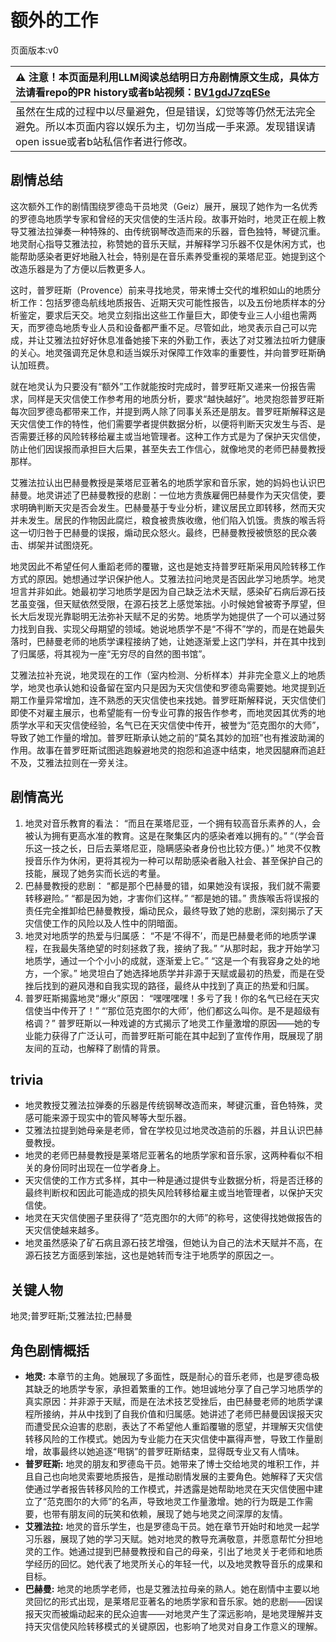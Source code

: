 # 额外的工作
页面版本:v0
 

| :warning: 注意！本页面是利用LLM阅读总结明日方舟剧情原文生成，具体方法请看repo的PR history或者b站视频：[BV1gdJ7zqESe](https://www.bilibili.com/video/BV1gdJ7zqESe/)         |
|:----------------------------|
| 虽然在生成的过程中以尽量避免，但是错误，幻觉等等仍然无法完全避免。所以本页面内容以娱乐为主，切勿当成一手来源。发现错误请open issue或者b站私信作者进行修改。|



## 剧情总结
这次额外工作的剧情围绕罗德岛干员地灵（Geiz）展开，展现了她作为一名优秀的罗德岛地质学专家和曾经的天灾信使的生活片段。故事开始时，地灵正在舰上教导艾雅法拉弹奏一种特殊的、由传统钢琴改造而来的乐器，音色独特，琴键沉重。地灵耐心指导艾雅法拉，称赞她的音乐天赋，并解释学习乐器不仅是休闲方式，也能帮助感染者更好地融入社会，特别是在音乐素养受重视的莱塔尼亚。她提到这个改造乐器是为了方便以后教更多人。

这时，普罗旺斯（Provence）前来寻找地灵，带来博士交代的堆积如山的地质分析工作：包括罗德岛航线地质报告、近期天灾可能性报告，以及五份地质样本的分析鉴定，要求后天交。地灵立刻指出这些工作量巨大，即使专业三人小组也需两天，而罗德岛地质专业人员和设备都严重不足。尽管如此，地灵表示自己可以完成，并让艾雅法拉好好休息准备她接下来的外勤工作，表达了对艾雅法拉听力健康的关心。地灵强调充足休息和适当娱乐对保障工作效率的重要性，并向普罗旺斯确认加班费。

就在地灵认为只要没有“额外”工作就能按时完成时，普罗旺斯又递来一份报告需求，同样是天灾信使工作参考用的地质分析，要求“越快越好”。地灵抱怨普罗旺斯每次回罗德岛都带来工作，并提到两人除了同事关系还是朋友。普罗旺斯解释这是天灾信使工作的特性，他们需要学者提供数据分析，以便将判断天灾发生与否、是否需要迁移的风险转移给雇主或当地管理者。这种工作方式是为了保护天灾信使，防止他们因误报而承担巨大后果，甚至失去工作信心，就像地灵的老师巴赫曼教授那样。

艾雅法拉认出巴赫曼教授是莱塔尼亚著名的地质学家和音乐家，她的妈妈也认识巴赫曼。地灵讲述了巴赫曼教授的悲剧：一位地方贵族雇佣巴赫曼作为天灾信使，要求明确判断天灾是否会发生。巴赫曼基于专业分析，建议居民立即转移，然而天灾并未发生。居民的作物因此腐烂，粮食被贵族收缴，他们陷入饥饿。贵族的喉舌将这一切归咎于巴赫曼的误报，煽动民众怒火。最终，巴赫曼教授被愤怒的民众袭击、绑架并试图烧死。

地灵因此不希望任何人重蹈老师的覆辙，这也是她支持普罗旺斯采用风险转移工作方式的原因。她想通过学识保护他人。艾雅法拉问地灵是否因此学习地质学。地灵坦言并非如此。她最初学习地质学是因为自己缺乏法术天赋，感染矿石病后源石技艺虽变强，但天赋依然受限，在源石技艺上感觉笨拙。小时候她曾被寄予厚望，但长大后发现光靠聪明无法弥补天赋不足的劣势。地质学为她提供了一个可以通过努力找到自我、实现父母期望的领域。她说地质学不是“不得不”学的，而是在她最失落时，巴赫曼老师的地质学课程接纳了她，让她逐渐爱上这门学科，并在其中找到了归属感，将其视为一座“无穷尽的自然的图书馆”。

艾雅法拉补充说，地灵现在的工作（室内检测、分析样本）并非完全意义上的地质学，地灵也承认她和设备留在室内只是因为天灾信使和罗德岛需要她。地灵提到近期工作量异常增加，连不熟悉的天灾信使也来找她。普罗旺斯解释说，天灾信使们即使不对雇主展示，也希望能有一份专业可靠的报告作参考，而地灵因其优秀的地质学水平和天灾信使经验，名气已在天灾信使中传开，被誉为“范克图尔的大师”，导致了她工作量的增加。普罗旺斯承认她之前的“莫名其妙的加班”也有推波助澜的作用。故事在普罗旺斯试图逃跑躲避地灵的抱怨和追逐中结束，地灵因腿麻而追赶不及，艾雅法拉则在一旁关注。
## 剧情高光
1.  地灵对音乐教育的看法：
    “而且在莱塔尼亚，一个拥有较高音乐素养的人，会被认为拥有更高水准的教育。这是在聚集区内的感染者难以拥有的。”
    “（学会音乐这一技之长，日后去莱塔尼亚，隐瞒感染者身份也比较方便。）”
    地灵不仅教授音乐作为休闲，更将其视为一种可以帮助感染者融入社会、甚至保护自己的技能，展现了她务实而长远的考量。
2.  巴赫曼教授的悲剧：
    “都是那个巴赫曼的错，如果她没有误报，我们就不需要转移避险。”
    “都是因为她，才害你们这样。”
    “都是她的错。”
    贵族喉舌将误报的责任完全推卸给巴赫曼教授，煽动民众，最终导致了她的悲剧，深刻揭示了天灾信使工作的风险以及人性中的阴暗面。
3.  地灵对地质学的热爱与归属感：
    “不是‘不得不’，而是巴赫曼老师的地质学课程，在我最失落绝望的时刻拯救了我，接纳了我。”
    “从那时起，我才开始学习地质学，通过一个个小小的成就，逐渐爱上它。”
    “这是一个有我容身之处的地方，一个家。”
    地灵坦白了她选择地质学并非源于天赋或最初的热爱，而是在受挫后找到的避风港和自我实现的路径，最终从中找到了真正的热爱和归属。
4.  普罗旺斯揭露地灵“爆火”原因：
    “嘿嘿嘿嘿！多亏了我！你的名气已经在天灾信使当中传开了！”
    “‘那位范克图尔的大师’，他们都这么叫你。是不是超级有格调？”
    普罗旺斯以一种戏谑的方式揭示了地灵工作量激增的原因——她的专业能力获得了广泛认可，而普罗旺斯可能在其中起到了宣传作用，既展现了朋友间的互动，也解释了剧情的背景。
## trivia
*   地灵教授艾雅法拉弹奏的乐器是传统钢琴改造而来，琴键沉重，音色特殊，灵感可能来源于现实中的管风琴等大型乐器。
*   艾雅法拉提到她母亲是老师，曾在学校见过地灵改造前的乐器，并且认识巴赫曼教授。
*   地灵的老师巴赫曼教授是莱塔尼亚著名的地质学家和音乐家，这两种看似不相关的身份同时出现在一位学者身上。
*   天灾信使的工作方式多样，其中一种是通过提供专业数据分析，将是否迁移的最终判断权和因此可能造成的损失风险转移给雇主或当地管理者，以保护天灾信使。
*   地灵在天灾信使圈子里获得了“范克图尔的大师”的称号，这使得找她做报告的天灾信使越来越多。
*   地灵虽然感染了矿石病且源石技艺增强，但她认为自己的法术天赋并不高，在源石技艺方面感到笨拙，这也是她转而专注于地质学的原因之一。
## 关键人物
地灵;普罗旺斯;艾雅法拉;巴赫曼
## 角色剧情概括
-   **地灵:** 本章节的主角。她展现了多面性，既是耐心的音乐老师，也是罗德岛极其缺乏的地质学专家，承担着繁重的工作。她坦诚地分享了自己学习地质学的真实原因：并非源于天赋，而是在法术技艺受挫后，由巴赫曼老师的地质学课程所接纳，并从中找到了自我价值和归属感。她讲述了老师巴赫曼因误报天灾而遭受民众迫害的悲剧，表达了不希望他人重蹈覆辙的愿望，并理解天灾信使转移风险的工作模式。她因为专业能力在天灾信使中赢得声誉，导致工作量剧增，故事最终以她追逐“甩锅”的普罗旺斯结束，显得既专业又有人情味。
-   **普罗旺斯:** 地灵的朋友和罗德岛干员。她带来了博士交给地灵的堆积工作，并且自己也向地灵索要地质报告，是推动剧情发展的主要角色。她解释了天灾信使通过学者报告转移风险的工作模式，并透露是她帮助地灵在天灾信使圈中建立了“范克图尔的大师”的名声，导致地灵工作量激增。她的行为既是工作需要，也带有朋友间的玩笑和依赖，展现了她与地灵之间深厚的友情。
-   **艾雅法拉:** 地灵的音乐学生，也是罗德岛干员。她在章节开始时和地灵一起学习乐器，展现了她的学习天赋。她对地灵的教导充满敬意，并愿意帮忙分担地灵的工作。她通过提到巴赫曼教授和自己的母亲，引出了地灵关于老师和地质学经历的回忆。她代表了地灵所关心的年轻一代，以及地灵教导音乐的成果和目标。
-   **巴赫曼:** 地灵的地质学老师，也是艾雅法拉母亲的熟人。她在剧情中主要以地灵回忆的形式出现，是莱塔尼亚著名的地质学家和音乐家。她的悲剧——因误报天灾而被煽动起来的民众迫害——对地灵产生了深远影响，是地灵理解并支持天灾信使风险转移模式的关键原因，也影响了地灵对自身工作意义的理解。